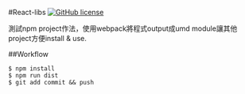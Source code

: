 #React-libs [![GitHub license](https://img.shields.io/badge/license-MIT-blue.svg)](https://raw.githubusercontent.com/totofish/react-libs/master/LICENSE)

測試npm project作法，使用webpack將程式output成umd module讓其他project方便install & use.


##Workflow

```shell
$ npm install
$ npm run dist
$ git add commit && push
```
